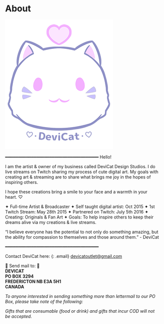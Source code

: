 # About
![](img/dc.png)

━━━━━━━━━━━━━━━━━━━━━━━━━━━━━━━━━━━━
Hello!

I am the artist & owner of my business called DeviCat Design Studios. I do live streams on Twitch sharing my process of cute digital art. My goals with creating art & streaming are to share what brings me joy in the hopes of inspiring others.

I hope these creations bring a smile to your face and a warmth in your heart. ♡

✦ Full-time Artist & Broadcaster
✦ Self taught digital artist: Oct 2015
✦ 1st Twitch Stream: May 28th 2015
✦ Partnered on Twitch: July 5th 2016
✦ Creating: Originals & Fan Art
✦ Goals: To help inspire others to keep their dreams alive via my creations & live streams.

“I believe everyone has the potential to not only do something amazing, but the ability for compassion to themselves and those around them.” - DeviCat

━━━━━━━━━━━━━━━━━━━━━━━━━━━━━━━━━━━━
<!-- ---
--- -->

Contact DeviCat here:
{: .email}
[devicatoutlet@gmail.com](mailto:devicatoutlet@gmail.com)

💜 Send mail to: 💜<br>
<b>DEVICAT<br>
PO BOX 3294<br>
FREDERICTON NB  E3A 5H1<br>
CANADA</b> <br>

<i>To anyone interested in sending something more than lettermail to our PO Box,
please take note of the following:</i>

<i>Gifts that are consumable (food or drink) and gifts that incur COD will not be accepted.</i>
